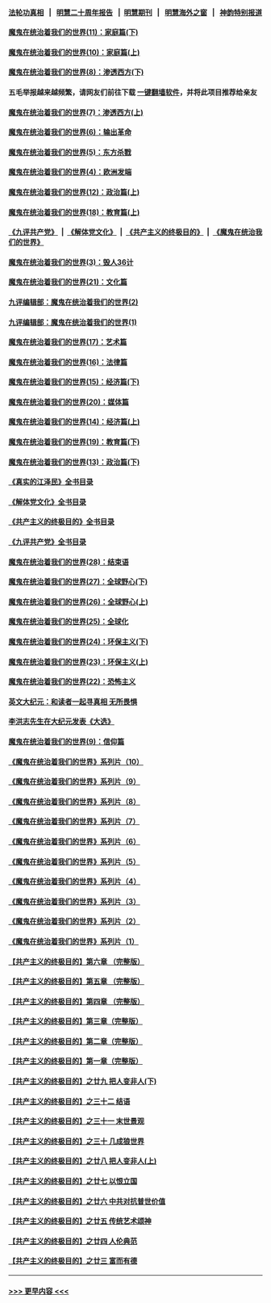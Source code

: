 #### [法轮功真相](https://github.com/gfw-breaker/truth/blob/master/README.md?t=0) &nbsp;&nbsp;|&nbsp;&nbsp; [明慧二十周年报告](https://github.com/gfw-breaker/mh-reports/blob/master/README.md?t=0) &nbsp;&nbsp;|&nbsp;&nbsp;[明慧期刊](https://github.com/gfw-breaker/mh-qikan) &nbsp;&nbsp;|&nbsp;&nbsp; [明慧海外之窗](https://github.com/gfw-breaker/mh-news/blob/master/README.md?t=0) &nbsp;&nbsp;|&nbsp;&nbsp; [神韵特别报道](https://github.com/gfw-breaker/mh-news/blob/master/shenyun.md?t=0)
#### [魔鬼在统治着我们的世界(11)：家庭篇(下)](../pages/nsc422/n10440961.md?t=12221543) 
#### [魔鬼在统治着我们的世界(10)：家庭篇(上)](../pages/nsc422/n10435448.md?t=12221543) 
#### [魔鬼在统治着我们的世界(8)：渗透西方(下)](../pages/nsc422/n10429603.md?t=12221543) 
#### 五毛举报越来越频繁，请网友们前往下载 [一键翻墙软件](https://github.com/gfw-breaker/ssr-accounts)，并将此项目推荐给亲友
#### [魔鬼在统治着我们的世界(7)：渗透西方(上)](../pages/nsc422/n10426013.md?t=12221543) 
#### [魔鬼在统治着我们的世界(6)：输出革命](../pages/nsc422/n10421536.md?t=12221543) 
#### [魔鬼在统治着我们的世界(5)：东方杀戮](../pages/nsc422/n10417707.md?t=12221543) 
#### [魔鬼在统治着我们的世界(4)：欧洲发端](../pages/nsc422/n10414890.md?t=12221543) 
#### [魔鬼在统治着我们的世界(12)：政治篇(上)](../pages/nsc422/n10444576.md?t=12221543) 
#### [魔鬼在统治着我们的世界(18)：教育篇(上)](../pages/nsc422/n10526970.md?t=12221543) 
#### [《九评共产党》](https://github.com/begood0513/9ping.md/blob/master/README.md) &nbsp;|&nbsp; [《解体党文化》](../../../../jtdwh.md/blob/master/README.md)  &nbsp;|&nbsp; [《共产主义的终极目的》](../../../../gczydzjmd.md/blob/master/README.md) &nbsp;|&nbsp; [《魔鬼在统治我们的世界》](../../../../mgztzwmdsj.md/blob/master/README.md) 
#### [魔鬼在统治着我们的世界(3)：毁人36计](../pages/nsc422/n10411583.md?t=12221543) 
#### [魔鬼在统治着我们的世界(21)：文化篇](../pages/nsc422/n10597706.md?t=12221543) 
#### [九评编辑部：魔鬼在统治着我们的世界(2)](../pages/nsc422/n10410036.md?t=12221543) 
#### [九评编辑部：魔鬼在统治着我们的世界(1)](../pages/nsc422/n10406825.md?t=12221543) 
#### [魔鬼在统治着我们的世界(17)：艺术篇](../pages/nsc422/n10499093.md?t=12221543) 
#### [魔鬼在统治着我们的世界(16)：法律篇](../pages/nsc422/n10485969.md?t=12221543) 
#### [魔鬼在统治着我们的世界(15)：经济篇(下)](../pages/nsc422/n10469975.md?t=12221543) 
#### [魔鬼在统治着我们的世界(20)：媒体篇](../pages/nsc422/n10586579.md?t=12221543) 
#### [魔鬼在统治着我们的世界(14)：经济篇(上)](../pages/nsc422/n10457370.md?t=12221543) 
#### [魔鬼在统治着我们的世界(19)：教育篇(下)](../pages/nsc422/n10564808.md?t=12221543) 
#### [魔鬼在统治着我们的世界(13)：政治篇(下)](../pages/nsc422/n10448270.md?t=12221543) 
#### [《真实的江泽民》全书目录](../pages/nsc422/n13721399.md?t=12221543) 
#### [《解体党文化》全书目录](../pages/nsc422/n13721157.md?t=12221543) 
#### [《共产主义的终极目的》全书目录](../pages/nsc422/n13721048.md?t=12221543) 
#### [《九评共产党》全书目录](../pages/nsc422/n13708085.md?t=12221543) 
#### [魔鬼在统治着我们的世界(28)：结束语](../pages/nsc422/n10936246.md?t=12221543) 
#### [魔鬼在统治着我们的世界(27)：全球野心(下)](../pages/nsc422/n10928319.md?t=12221543) 
#### [魔鬼在统治着我们的世界(26)：全球野心(上)](../pages/nsc422/n10900318.md?t=12221543) 
#### [魔鬼在统治着我们的世界(25)：全球化](../pages/nsc422/n10788205.md?t=12221543) 
#### [魔鬼在统治着我们的世界(24)：环保主义(下)](../pages/nsc422/n10695307.md?t=12221543) 
#### [魔鬼在统治着我们的世界(23)：环保主义(上)](../pages/nsc422/n10688613.md?t=12221543) 
#### [魔鬼在统治着我们的世界(22)：恐怖主义](../pages/nsc422/n10614727.md?t=12221543) 
#### [英文大纪元：和读者一起寻真相 无所畏惧](../pages/nsc422/n12542027.md?t=12221543) 
#### [李洪志先生在大纪元发表《大选》](../pages/nsc422/n12534746.md?t=12221543) 
#### [魔鬼在统治着我们的世界(9)：信仰篇](../pages/nsc422/n10432159.md?t=12221543) 
#### [《魔鬼在统治着我们的世界》系列片（10）](../pages/nsc422/n12292670.md?t=12221543) 
#### [《魔鬼在统治着我们的世界》系列片（9）](../pages/nsc422/n12290859.md?t=12221543) 
#### [《魔鬼在统治着我们的世界》系列片（8）](../pages/nsc422/n12287445.md?t=12221543) 
#### [《魔鬼在统治着我们的世界》系列片（7）](../pages/nsc422/n12283425.md?t=12221543) 
#### [《魔鬼在统治着我们的世界》系列片（6）](../pages/nsc422/n12282314.md?t=12221543) 
#### [《魔鬼在统治着我们的世界》系列片（5）](../pages/nsc422/n12281419.md?t=12221543) 
#### [《魔鬼在统治着我们的世界》系列片（4）](../pages/nsc422/n12274024.md?t=12221543) 
#### [《魔鬼在统治着我们的世界》系列片（3）](../pages/nsc422/n12271322.md?t=12221543) 
#### [《魔鬼在统治着我们的世界》系列片（2）](../pages/nsc422/n12269049.md?t=12221543) 
#### [《魔鬼在统治着我们的世界》系列片（1）](../pages/nsc422/n12267575.md?t=12221543) 
#### [【共产主义的终极目的】第六章 （完整版）](../pages/nsc422/n11428913.md?t=12221543) 
#### [【共产主义的终极目的】第五章 （完整版）](../pages/nsc422/n11428912.md?t=12221543) 
#### [【共产主义的终极目的】第四章 （完整版）](../pages/nsc422/n11428907.md?t=12221543) 
#### [【共产主义的终极目的】第三章（完整版）](../pages/nsc422/n11428848.md?t=12221543) 
#### [【共产主义的终极目的】第二章（完整版）](../pages/nsc422/n11428831.md?t=12221543) 
#### [【共产主义的终极目的】第一章（完整版）](../pages/nsc422/n11417651.md?t=12221543) 
#### [【共产主义的终极目的】之廿九 把人变非人(下)](../pages/nsc422/n11344140.md?t=12221543) 
#### [【共产主义的终极目的】之三十二 结语](../pages/nsc422/n11360535.md?t=12221543) 
#### [【共产主义的终极目的】之三十一 末世景观](../pages/nsc422/n11351129.md?t=12221543) 
#### [【共产主义的终极目的】之三十 几成狼世界](../pages/nsc422/n11348280.md?t=12221543) 
#### [【共产主义的终极目的】之廿八 把人变非人(上)](../pages/nsc422/n11340492.md?t=12221543) 
#### [【共产主义的终极目的】之廿七 以恨立国](../pages/nsc422/n11336944.md?t=12221543) 
#### [【共产主义的终极目的】之廿六 中共对抗普世价值](../pages/nsc422/n11324785.md?t=12221543) 
#### [【共产主义的终极目的】之廿五 传统艺术颂神](../pages/nsc422/n11296396.md?t=12221543) 
#### [【共产主义的终极目的】之廿四 人伦典范](../pages/nsc422/n11296397.md?t=12221543) 
#### [【共产主义的终极目的】之廿三 富而有德](../pages/nsc422/n11283598.md?t=12221543) 

----
#### [ >>> 更早内容 <<< ](../indexes/nsc422-earlier.md)
